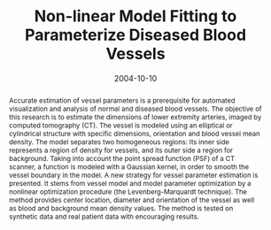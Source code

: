 ---
abstract: 'Accurate estimation of vessel parameters is a prerequisite for automated
  visualization and analysis of normal and diseased blood vessels. The objective of
  this research is to estimate the dimensions of lower extremity arteries, imaged
  by computed tomography (CT). The vessel is modeled using an elliptical or cylindrical
  structure with specific dimensions, orientation and blood vessel mean density. The
  model separates two homogeneous regions: Its inner side represents a region of density
  for vessels, and its outer side a region for background. Taking into account the
  point spread function (PSF) of a CT scanner, a function is modeled with a Gaussian
  kernel, in order to smooth the vessel boundary in the model. A new strategy for
  vessel parameter estimation is presented. It stems from vessel model and model parameter
  optimization by a nonlinear optimization procedure (the Levenberg-Marquardt technique).
  The method provides center location, diameter and orientation of the vessel as well
  as blood and background mean density values. The method is tested on synthetic data
  and real patient data with encouraging results.'
authors:
- Alexandra LaCruz
- Matus Straka
- A Köchl
- Milos Sramek
- Eduard Gröller
- Dominik Fleischmann
date: '2004-10-10'
featured: false
links:
- name: Publik
  url: https://publik.tuwien.ac.at/showentry.php?ID=138857&lang=2
publication: 'Vortrag: IEEE Visualization, Austin, Texas; 10.10.2004 - 15.10.2004;
  in: "Proceedings of Visualization 2004", H Rushmeier, G. Turk, J van Wijk (Hrg.);
  IEEE, (2004), ISBN: 0-7803-8788-0; S. 393 - 400'
publication_types:
- '1'
publishDate: '2004-10-10'
title: Non-linear Model Fitting to Parameterize Diseased Blood Vessels
url_pdf: http://www.cg.tuwien.ac.at/research/publications/2004/LaCruz2004/
---